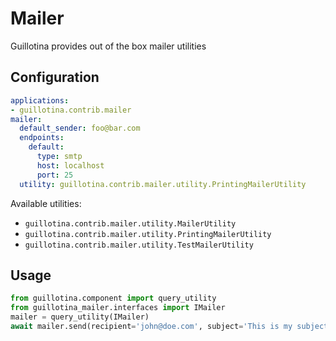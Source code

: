 # Mailer

Guillotina provides out of the box mailer utilities

## Configuration

```yaml
applications:
- guillotina.contrib.mailer
mailer:
  default_sender: foo@bar.com
  endpoints:
    default:
      type: smtp
      host: localhost
      port: 25
  utility: guillotina.contrib.mailer.utility.PrintingMailerUtility
```

Available utilities:
- `guillotina.contrib.mailer.utility.MailerUtility`
- `guillotina.contrib.mailer.utility.PrintingMailerUtility`
- `guillotina.contrib.mailer.utility.TestMailerUtility`

## Usage

```python
from guillotina.component import query_utility
from guillotina_mailer.interfaces import IMailer
mailer = query_utility(IMailer)
await mailer.send(recipient='john@doe.com', subject='This is my subject', text='Body of email')
```